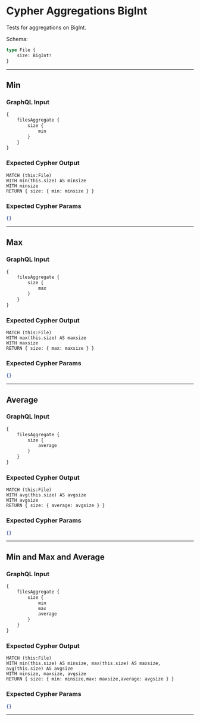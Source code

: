 # Cypher Aggregations BigInt

Tests for aggregations on BigInt.

Schema:

```graphql
type File {
    size: BigInt!
}
```

---

## Min

### GraphQL Input

```graphql
{
    filesAggregate {
        size {
            min
        }
    }
}
```

### Expected Cypher Output

```cypher
MATCH (this:File)
WITH min(this.size) AS minsize
WITH minsize
RETURN { size: { min: minsize } }
```

### Expected Cypher Params

```json
{}
```

---

## Max

### GraphQL Input

```graphql
{
    filesAggregate {
        size {
            max
        }
    }
}
```

### Expected Cypher Output

```cypher
MATCH (this:File)
WITH max(this.size) AS maxsize
WITH maxsize
RETURN { size: { max: maxsize } }
```

### Expected Cypher Params

```json
{}
```

---

## Average

### GraphQL Input

```graphql
{
    filesAggregate {
        size {
            average
        }
    }
}
```

### Expected Cypher Output

```cypher
MATCH (this:File)
WITH avg(this.size) AS avgsize
WITH avgsize
RETURN { size: { average: avgsize } }
```

### Expected Cypher Params

```json
{}
```

---

## Min and Max and Average

### GraphQL Input

```graphql
{
    filesAggregate {
        size {
            min
            max
            average
        }
    }
}
```

### Expected Cypher Output

```cypher
MATCH (this:File)
WITH min(this.size) AS minsize, max(this.size) AS maxsize, avg(this.size) AS avgsize
WITH minsize, maxsize, avgsize
RETURN { size: { min: minsize,max: maxsize,average: avgsize } }
```

### Expected Cypher Params

```json
{}
```

---
